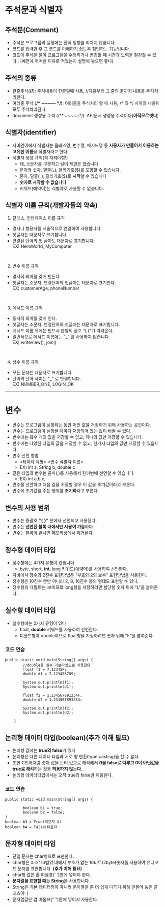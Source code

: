 # 주석문과 식별자
## 주석문(Comment)
- 주석은 프로그램의 실행에는 전혀 영향을 미치지 않습니다.
- 코드를 입력한 후 그 코드를 이해하기 쉽도록 첨언하는 기능입니다.
- 코드에 주석을 달아 프로그램을 수정하거나 변경할 때 시간과 노력을 절감할 수 있다   .
(예전에 어떠한 이유로 적었는지 설명해 놓으면 좋다)

## 주석의 종류
- 한줄주석(**//**): 주석내용이 한줄일때 사용, //다음부터 그 줄의 끝까지 내용을 주석처리한다.
- 여러줄 주석 (**/* ~~~~~ */**): 여러줄을 주석처리 할 때 사용, /* 와 */ 사이의 내용이 모두 주석처리된다. 
- document 생성용 주석 (/** ~~~~~*/): API문서 생성용 주석이다(**아직모르겟다**)


## 식별자(identifier)
- 자바언어에서 식별자는 클래스명, 변수명, 메서드명 등 **사용자가 만들어서 이용하는 고유한 이름**을 식별자라고 한다.
- 식별자 생성 규칙(꼭 지켜야함!)
  - 대, 소문자를 구분하고 길이 제한은 없습니다.
  - 문자와 숫자, 밑줄(_), 달러기호($)를 포함할 수 있습니다.
  - 문자, 밑줄(_), 달러기호($)로 **시작**할 수 있습니다
  - **숫자로 시작할 수 없습니다**
  - 키워드(예약어)는 식별자로 사용할 수 없습니다.
  
## 식별자 **이름 규칙(개발자들의 약속)**
1. 클래스, 인터페이스 이름 규칙
- 명사나 형용사를 서술적으로 연결하여 사용합니다.
- 첫글자는 대문자로 표기합니다.
- 연결된 단어의 첫 글자도 대문자로 표기합니다.   
EX) HelloWorld, MyComputer
<br/> 

2. 변수 이름 규칙
- 명사적 의미를 갖게 만든다
- 첫글자는 소문자, 연결단어의 첫글자는 대문자로 표기한다.   
EX) customerAge, phoneNumber
<br/> 

3. 메서드 이름 규칙
- 동사적 의미를 갖게 한다.
- 첫글자는 소문자, 연결단어의 첫글자는 대문자로 표기합니다.
- 메서드 이름 뒤에는 반드시 한쌍의 괄호 "( )"가 따라온다.
- 일반적으로 메서드 이름에는 "_" 를 사용하지 않습니다.   
EX) writeView(), join()
<br/> 

4. 상수 이름 규칙
- 모든 문자는 대문자로 표기합니다.
- 단어와 단어 사이는 "_" 로 연결합니다.   
EX) NUMBER_ONE, LOGIN_OK
***
# 변수
- 변수는 프로그램이 실행되는 동안 어떤 값을 저장하기 위해 사용하는 공간이다.
- 변수는 프로그램이 실행될 때마다 저장되어 있는 값이 바뀔 수 있다.
- 변수에는 복수 개의 값을 저장할 수 없고, 하나의 값만 저장할 수 있습니다.
- 변수에는 다양한 타입의 값을 저장할 수 없고, 한가지 타입의 값만 저장할 수 있습니다.
- 변수 선언 방법
  - <테이터 유형> <변수 식별자 이름>
  - EX) int a, String b, double c
- 같은 타입의 변수는 콤마(,)를 사용해서 한꺼번에 선언할 수 있습니다.
  - EX) int a,b,c;
- 변수를 선언하고 처음 값을 저장할 경우 이 값을 초기값이라고 부른다.
- 변수에 초기값을 주는 행위를 **초기화**라고 부른다.
## 변수의 사용 범위
- 변수는 중괄호 **"{ }"** 안에서 선언되고 사용된다.
- 변수는 **선언된 블록 내에서만 사용이 가능**하다.
- 변수는 블록이 끝나면 메모리상에서 제거된다.
## **정수형** 데이터 타입
- 정수형에는 4가지 유형이 있습니다.
  - byte, short, **int**, long 키워드(예약어)를 사용하여 선언한다.
- 자바에서 정수의 2진수 표현방법은 "부호와 2의 보수" 표현방법을 사용한다.
- 정수형은 10진수 뿐만 아니라 2, 8, 16진수 등의 형태도 표현할 수 있다.
- 정수형의 디폴트는 int이므로 long형을 지정하려면 할당할 숫자 뒤에 "L"을 붙여준다.
## **실수형** 데이터 타입
- 실수형에는 2가지 유형이 있다
  - float, **double** 키워드를 사용하여 선언한다.
  - 디폴드형이 double이므로 float형을 지정하려면 숫자 뒤에 "F"를 붙여준다.
### 코드 연습
```
public static void main(String[] args) {
		//double을 실수 기본타입으로 사용한다
		float f1 = 7.12345F;
		double d1 = 7.123456789;
		
		System.out.println(f1);
		System.out.println(d1);

		float f2 = 1.234567891234F;
		double d2 = 1.234567891234;
		
		System.out.println(f2);
		System.out.println(d2);

	}
```
## **논리형** 데이터 타입(boolean)**(추가 이해 필요)**
- 논리형 값에는 **true와 false**가 있다
- 논리형은 다른 데이터 타입과 서로 형 변환(type casting)을 할 수 없다.
- 또한 C언어처럼 숫자 값을 논리 값으로 해석해서 **0을 false로 다루고 0이 아닌값을 true로 해석**하는 것을 **허용하지 않는다.**
- 논리형 데이터타입에서는 오직 true와 false만 허용한다.
### 코드 연습
```
public static void main(String[] args) {
		
		boolean b1 = true;
		boolean b2 = false;
}
boolean b3 = True(대문자 X)
boolean b4 = False(대문자 
```
## **문자형** 데이터 타입
- 단일 문자는  char형으로 표현한다.
- char형은 0~2^16범위 내에서 부호가 없는 16비트(2byte)숫자를 사용하여 유니코드 문자를 표현합니다.   **(추가 이해 필요)**
- char형 값은 홑 따옴표(' ')안에 넣어야 한다.
- **문자열을 표현할 때는 String**을 사용합니다.
- String은 기본 데이터형이 아니라 문자열을 좀 더 쉽게 다루기 위해 만들어 놓은 클래스이다
- 문자열값은 겹 따옴표(" ")안에 넣어서 사용한다.














